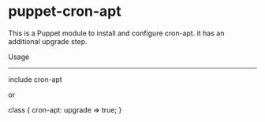 puppet-cron-apt
===============

This is a Puppet module to install and configure cron-apt.
it has an additional upgrade step.

Usage
_____

include cron-apt

or

class {
  cron-apt:
    upgrade => true;
}
